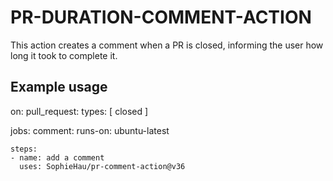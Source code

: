 # PR-DURATION-COMMENT-ACTION

This action creates a comment when a PR is closed, informing the user how long it took to complete it.

## Example usage

on:
  pull_request:
    types: [ closed ]

jobs:
  comment:
    runs-on: ubuntu-latest

    steps:
    - name: add a comment
      uses: SophieHau/pr-comment-action@v36
